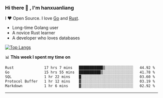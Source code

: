 ### Hi there 👋 , I'm hanxuanliang

<!--
**hanxuanliang/hanxuanliang** is a ✨ _special_ ✨ repository because its `README.md` (this file) appears on your GitHub profile.

Here are some ideas to get you started:

- 🔭 I’m currently working on ...
- 🌱 I’m currently learning ...
- 👯 I’m looking to collaborate on ...
- 🤔 I’m looking for help with ...
- 💬 Ask me about ...
- 📫 How to reach me: ...
- 😄 Pronouns: ...
- ⚡ Fun fact: ...
-->
I ❤ Open Source. I love [Go](https://golang.org) and [Rust](https://www.rust-lang.org/zh-CN/).

* Long-time Golang user
* A novice Rust learner
* A developer who loves databases

[![Top Langs](https://github-readme-stats.vercel.app/api?username=hanxuanliang&show_icons=true&count_private=true&line_height=40)](https://github.com/anuraghazra/github-readme-stats)

📊 **This week I spent my time on**
<!--START_SECTION:waka-->

```txt
Rust              17 hrs 7 mins   ███████████▒░░░░░░░░░░░░░   44.92 %
Go                15 hrs 55 mins  ██████████▒░░░░░░░░░░░░░░   41.78 %
SQL               1 hr 22 mins    █░░░░░░░░░░░░░░░░░░░░░░░░   03.60 %
Protocol Buffer   1 hr 12 mins    ▓░░░░░░░░░░░░░░░░░░░░░░░░   03.19 %
Markdown          1 hr 6 mins     ▓░░░░░░░░░░░░░░░░░░░░░░░░   02.92 %
```

<!--END_SECTION:waka-->

***
